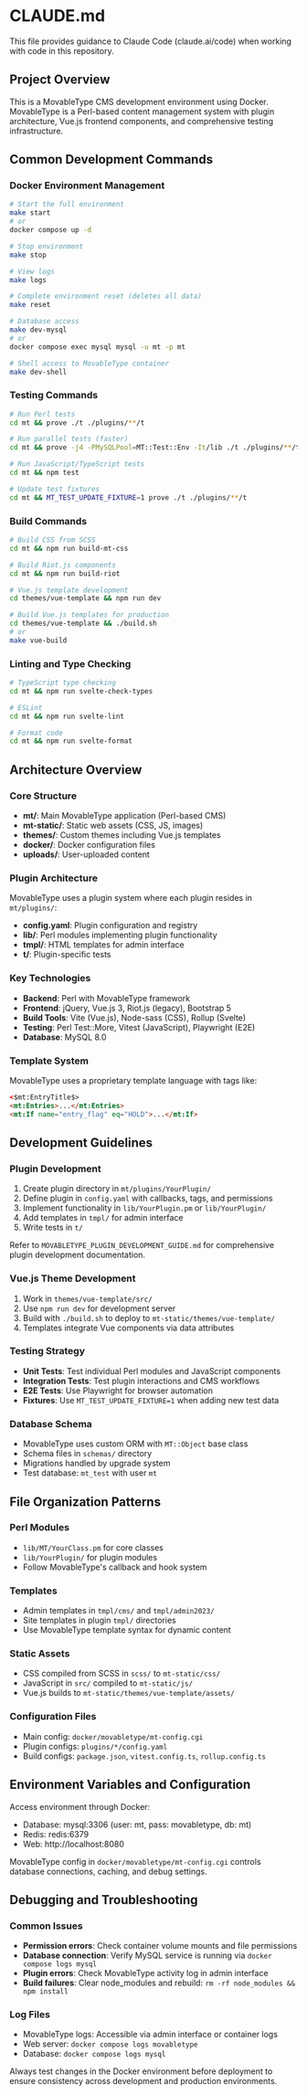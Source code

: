 # CLAUDE.md

This file provides guidance to Claude Code (claude.ai/code) when working with code in this repository.

## Project Overview

This is a MovableType CMS development environment using Docker. MovableType is a Perl-based content management system with plugin architecture, Vue.js frontend components, and comprehensive testing infrastructure.

## Common Development Commands

### Docker Environment Management
```bash
# Start the full environment
make start
# or
docker compose up -d

# Stop environment
make stop

# View logs
make logs

# Complete environment reset (deletes all data)
make reset

# Database access
make dev-mysql
# or
docker compose exec mysql mysql -u mt -p mt

# Shell access to MovableType container
make dev-shell
```

### Testing Commands
```bash
# Run Perl tests
cd mt && prove ./t ./plugins/**/t

# Run parallel tests (faster)
cd mt && prove -j4 -PMySQLPool=MT::Test::Env -It/lib ./t ./plugins/**/t

# Run JavaScript/TypeScript tests
cd mt && npm test

# Update test fixtures
cd mt && MT_TEST_UPDATE_FIXTURE=1 prove ./t ./plugins/**/t
```

### Build Commands
```bash
# Build CSS from SCSS
cd mt && npm run build-mt-css

# Build Riot.js components
cd mt && npm run build-riot

# Vue.js template development
cd themes/vue-template && npm run dev

# Build Vue.js templates for production
cd themes/vue-template && ./build.sh
# or
make vue-build
```

### Linting and Type Checking
```bash
# TypeScript type checking
cd mt && npm run svelte-check-types

# ESLint
cd mt && npm run svelte-lint

# Format code
cd mt && npm run svelte-format
```

## Architecture Overview

### Core Structure
- **mt/**: Main MovableType application (Perl-based CMS)
- **mt-static/**: Static web assets (CSS, JS, images)
- **themes/**: Custom themes including Vue.js templates
- **docker/**: Docker configuration files
- **uploads/**: User-uploaded content

### Plugin Architecture
MovableType uses a plugin system where each plugin resides in `mt/plugins/`:
- **config.yaml**: Plugin configuration and registry
- **lib/**: Perl modules implementing plugin functionality
- **tmpl/**: HTML templates for admin interface
- **t/**: Plugin-specific tests

### Key Technologies
- **Backend**: Perl with MovableType framework
- **Frontend**: jQuery, Vue.js 3, Riot.js (legacy), Bootstrap 5
- **Build Tools**: Vite (Vue.js), Node-sass (CSS), Rollup (Svelte)
- **Testing**: Perl Test::More, Vitest (JavaScript), Playwright (E2E)
- **Database**: MySQL 8.0

### Template System
MovableType uses a proprietary template language with tags like:
```html
<$mt:EntryTitle$>
<mt:Entries>...</mt:Entries>
<mt:If name="entry_flag" eq="HOLD">...</mt:If>
```

## Development Guidelines

### Plugin Development
1. Create plugin directory in `mt/plugins/YourPlugin/`
2. Define plugin in `config.yaml` with callbacks, tags, and permissions
3. Implement functionality in `lib/YourPlugin.pm` or `lib/YourPlugin/`
4. Add templates in `tmpl/` for admin interface
5. Write tests in `t/`

Refer to `MOVABLETYPE_PLUGIN_DEVELOPMENT_GUIDE.md` for comprehensive plugin development documentation.

### Vue.js Theme Development
1. Work in `themes/vue-template/src/`
2. Use `npm run dev` for development server
3. Build with `./build.sh` to deploy to `mt-static/themes/vue-template/`
4. Templates integrate Vue components via data attributes

### Testing Strategy
- **Unit Tests**: Test individual Perl modules and JavaScript components
- **Integration Tests**: Test plugin interactions and CMS workflows
- **E2E Tests**: Use Playwright for browser automation
- **Fixtures**: Use `MT_TEST_UPDATE_FIXTURE=1` when adding new test data

### Database Schema
- MovableType uses custom ORM with `MT::Object` base class
- Schema files in `schemas/` directory
- Migrations handled by upgrade system
- Test database: `mt_test` with user `mt`

## File Organization Patterns

### Perl Modules
- `lib/MT/YourClass.pm` for core classes
- `lib/YourPlugin/` for plugin modules
- Follow MovableType's callback and hook system

### Templates
- Admin templates in `tmpl/cms/` and `tmpl/admin2023/`
- Site templates in plugin `tmpl/` directories
- Use MovableType template syntax for dynamic content

### Static Assets
- CSS compiled from SCSS in `scss/` to `mt-static/css/`
- JavaScript in `src/` compiled to `mt-static/js/`
- Vue.js builds to `mt-static/themes/vue-template/assets/`

### Configuration Files
- Main config: `docker/movabletype/mt-config.cgi`
- Plugin configs: `plugins/*/config.yaml`
- Build configs: `package.json`, `vitest.config.ts`, `rollup.config.ts`

## Environment Variables and Configuration

Access environment through Docker:
- Database: mysql:3306 (user: mt, pass: movabletype, db: mt)
- Redis: redis:6379
- Web: http://localhost:8080

MovableType config in `docker/movabletype/mt-config.cgi` controls database connections, caching, and debug settings.

## Debugging and Troubleshooting

### Common Issues
- **Permission errors**: Check container volume mounts and file permissions
- **Database connection**: Verify MySQL service is running via `docker compose logs mysql`
- **Plugin errors**: Check MovableType activity log in admin interface
- **Build failures**: Clear node_modules and rebuild: `rm -rf node_modules && npm install`

### Log Files
- MovableType logs: Accessible via admin interface or container logs
- Web server: `docker compose logs movabletype`
- Database: `docker compose logs mysql`

Always test changes in the Docker environment before deployment to ensure consistency across development and production environments.